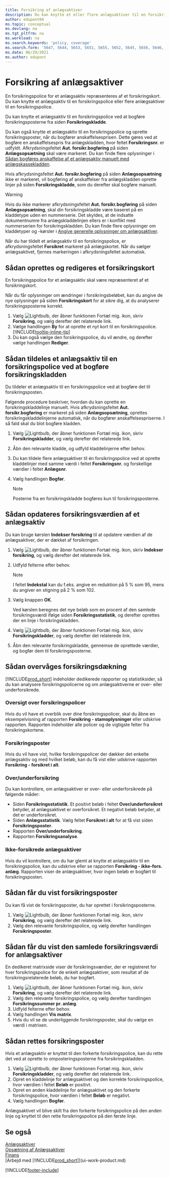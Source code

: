 ```yaml
---
title: Forsikring af anlægsaktiver
description: Du kan knytte et eller flere anlægsaktiver til en forsikringspolice ved at bogføre forsikringsposterne fra siden **Forsikringskladde**.
author: edupont04
ms.topic: conceptual
ms.devlang: na
ms.tgt_pltfrm: na
ms.workload: na
ms.search.keywords: 'policy, coverage'
ms.search.form: '5647, 5644, 5653, 5651, 5655, 5652, 5645, 5656, 5646, 5648, 9275'
ms.date: 06/29/2021
ms.author: edupont
---
```

# <a name="insure-fixed-assets"></a>Forsikring af anlægsaktiver
En forsikringspolice for et anlægsaktiv repræsenteres af et forsikringskort. Du kan knytte et anlægsaktiv til en forsikringspolice eller flere anlægsaktiver til en forsikringspolice.

Du kan knytte et anlægsaktiv til en forsikringspolice ved at bogføre forsikringsposterne fra siden **Forsikringskladde**.

Du kan også knytte et anlægsaktiv til en forsikringspolice og oprette forsikringsposter, når du bogfører anskaffelsesprisen. Dette gøres ved at bogføre en anskaffelsespris fra anlægskladden, hvor feltet **Forsikringsnr.** er udfyldt. Afkrydsningsfeltet **Aut. forsikr.bogføring** på siden **Anlægsopsætning** skal være markeret. Du kan finde flere oplysninger i [Sådan bogføres anskaffelse af et anlægsaktiv manuelt med anlægskassekladden](fa-how-acquire.md#to-post-a-fixed-asset-acquisition-manually-with-the-fixed-asset-gl-journal).

Hvis afkrydsningsfeltet **Aut. forsikr.bogføring** på siden **Anlægsopsætning** ikke er markeret, vil bogføring af anskaffelser fra anlægskladden oprette linjer på siden **Forsikringskladde**, som du derefter skal bogføre manuelt.

> [!WARNING]  
>   Hvis du ikke markerer afkrydsningsfeltet **Aut. forsikr.bogføring** på siden **Anlægsopsætning**, skal din forsikringskladde være baseret på en kladdetype uden en nummerserie. Det skyldes, at de indsatte dokumentnumre fra anlægskladdelinjen ellers er i konflikt med nummerserien for forsikringskladden. Du kan finde flere oplysninger om kladdetyper og -kørsler i [Angive generelle oplysninger om anlægsaktiver](fa-how-setup-general.md).

Når du har tildelt et anlægsaktiv til en forsikringspolice, er afkrydsningsfeltet **Forsikret** markeret på anlægskortet. Når du sælger anlægsaktivet, fjernes markeringen i afkrydsningsfeltet automatisk.

## <a name="to-create-or-modify-an-insurance-card"></a>Sådan oprettes og redigeres et forsikringskort
En forsikringspolice for et anlægsaktiv skal være repræsenteret af et forsikringskort.

Når du får oplysninger om ændringer i forsikringsbeløbet, kan du angive de nye oplysninger på siden **Forsikringskort** for at sikre dig, at du analyserer forsikringsposterne korrekt.  

1. Vælg ![Lightbulb, der åbner funktionen Fortæl mig.](media/ui-search/search_small.png "Fortæl mig, hvad du vil foretage dig") ikon, skriv **Forsikring**, og vælg derefter det relaterede link.
2. Vælge handlingen **By** for at oprette et nyt kort til en forsikringspolice. [!INCLUDE[tooltip-inline-tip](includes/tooltip-inline-tip_md.md)]
3. Du kan også vælge den forsikringspolice, du vil ændre, og derefter vælge handlingen **Rediger**.

## <a name="to-assign-a-fixed-asset-to-an-insurance-policy-by-posting-from-the-insurance-journal"></a>Sådan tildeles et anlægsaktiv til en forsikringspolice ved at bogføre forsikringskladden
Du tildeler et anlægsaktiv til en forsikringspolice ved at bogføre det til forsikringsposten.  

Følgende procedure beskriver, hvordan du kan oprette en forsikringskladdelinje manuelt. Hvis afkrydsningsfeltet **Aut. forsikr.bogføring** er markeret på siden **Anlægsopsætning**, oprettes forsikringskladdelinjerne automatisk, når du bogfører anskaffelsespriserne. I så fald skal du blot bogføre kladden.  

1. Vælg ![Lightbulb, der åbner funktionen Fortæl mig.](media/ui-search/search_small.png "Fortæl mig, hvad du vil foretage dig") ikon, skriv **Forsikringskladder**, og vælg derefter det relaterede link.  
2. Åbn den relevante kladde, og udfyld kladdelinjerne efter behov.  
3. Du kan tildele flere anlægsaktiver til én forsikringspolice ved at oprette kladdelinjer med samme værdi i feltet **Forsikringsnr.** og forskellige værdier i feltet **Anlægsnr.**  
4. Vælg handlingen **Bogfør**.  

    > [!NOTE]  
    >   Posterne fra en forsikringskladde bogføres kun til forsikringsposterne.  

## <a name="to-update-the-insurance-value-of-a-fixed-asset"></a>Sådan opdateres forsikringsværdien af et anlægsaktiv
Du kan bruge kørslen **Indekser forsikring** til at opdatere værdien af de anlægsaktiver, der er dækket af forsikringen.  

1. Vælg ![Lightbulb, der åbner funktionen Fortæl mig.](media/ui-search/search_small.png "Fortæl mig, hvad du vil foretage dig") ikon, skriv **Indekser forsikring**, og vælg derefter det relaterede link.
2. Udfyld felterne efter behov.

    > [!NOTE]  
    >   I feltet **Indekstal** kan du f.eks. angive en reduktion på 5 % som 95, mens du angiver en stigning på 2 % som 102.  
3. Vælg knappen **OK**.  

   Ved kørslen beregnes det nye beløb som en procent af den samlede forsikringsværdi ifølge siden **Forsikringsstatistik**, og derefter oprettes der en linje i forsikringskladden.  
4. Vælg ![Lightbulb, der åbner funktionen Fortæl mig.](media/ui-search/search_small.png "Fortæl mig, hvad du vil foretage dig") ikon, skriv **Forsikringskladder**, og vælg derefter det relaterede link.  
5. Åbn den relevante forsikringskladde, gennemse de oprettede værdier, og bogfør dem til forsikringsposterne.  

## <a name="to-monitor-insurance-coverage"></a>Sådan overvåges forsikringsdækning
[!INCLUDE[prod_short](includes/prod_short.md)] indeholder dedikerede rapporter og statistiksider, så du kan analysere forsikringspolicerne og om anlægsaktiverne er over- eller underforsikrede.  

### <a name="overview-of-insurance-policies"></a>Oversigt over forsikringspolicer
Hvis du vil have et overblik over dine forsikringspolicer, skal du åbne en eksempelvisning af rapporten **Forsikring - stamoplysninger** eller udskrive rapporten. Rapporten indeholder alle policer og de vigtigste felter fra forsikringskortene.  

### <a name="insurance-coverage"></a>Forsikringsposter
Hvis du vil have vist, hvilke forsikringspolicer der dækker det enkelte anlægsaktiv og med hvilket beløb, kan du få vist eller udskrive rapporten **Forsikring - forsikret i alt**.  

### <a name="overunder-coverage"></a>Over/underforsikring
Du kan kontrollere, om anlægsaktiver er over- eller underforsikrede på følgende måder:  

* Siden **Forsikringsstatistik**. Et positivt beløb i feltet **Over/underforsikret** betyder, at anlægsaktivet er overforsikret. Et negativt beløb betyder, at det er underforsikret.  
* Siden **Anlægsstatistik**. Vælg feltet **Forsikret i alt** for at få vist siden **Forsikringsposter**.  
* Rapporten **Over/underforsikring**.  
* Rapporten **Forsikringsanalyse**.  

### <a name="uninsured-fixed-assets"></a>Ikke-forsikrede anlægsaktiver
Hvis du vil kontrollere, om du har glemt at knytte et anlægsaktiv til en forsikringspolice, kan du udskrive eller se rapporten **Forsikring - ikke-fors. anlæg**. Rapporten viser de anlægsaktiver, hvor ingen beløb er bogført til forsikringsposten.  

## <a name="to-view-insurance-coverage-ledger-entries"></a>Sådan får du vist forsikringsposter
Du kan få vist de forsikringsposter, du har oprettet i forsikringsposterne.  

1. Vælg ![Lightbulb, der åbner funktionen Fortæl mig.](media/ui-search/search_small.png "Fortæl mig, hvad du vil foretage dig") ikon, skriv **Forsikring**, og vælg derefter det relaterede link.  
2. Vælg den relevante forsikringspolice, og vælg derefter handlingen **Forsikringsposter**.  

## <a name="to-view-the-total-insurance-value-of-fixed-assets"></a>Sådan får du vist den samlede forsikringsværdi for anlægsaktiver
En dedikeret matrixside viser de forsikringsværdier, der er registreret for hver forsikringspolice for de enkelt anlægsaktiver, som resultat af de forsikringsrelaterede beløb, du har bogført.  

1. Vælg ![Lightbulb, der åbner funktionen Fortæl mig.](media/ui-search/search_small.png "Fortæl mig, hvad du vil foretage dig") ikon, skriv **Forsikring**, og vælg derefter det relaterede link.  
2. Vælg den relevante forsikringspolice, og vælg derefter handlingen **Forsikringssummer pr. anlæg**.  
3. Udfyld felterne efter behov.  
4. Vælg handlingen **Vis matrix**.  
5. Hvis du vil se de underliggende forsikringsposter, skal du vælge en værdi i matrixen.  

## <a name="to-correct-insurance-coverage-entries"></a>Sådan rettes forsikringsposter
Hvis et anlægsaktiv er knyttet til den forkerte forsikringspolice, kan du rette det ved at oprette to omposteringsposterne fra forsikringskladden.  

1. Vælg ![Lightbulb, der åbner funktionen Fortæl mig.](media/ui-search/search_small.png "Fortæl mig, hvad du vil foretage dig") ikon, skriv **Forsikringskladder**, og vælg derefter det relaterede link.  
2. Opret en kladdelinje for anlægsaktivet og den korrekte forsikringspolice, hvor værdien i feltet **Beløb** er positivt.  
3. Opret en anden kladdelinje for anlægsaktivet og den forkerte forsikringspolice, hvor værdien i feltet **Beløb** er negativt.  
4. Vælg handlingen **Bogfør**.  

Anlægsaktivet vil blive skilt fra den forkerte forsikringspolice på den anden linje og knyttet til den rette forsikringspolice på den første linje.  

## <a name="see-also"></a>Se også
[Anlægsaktiver](fa-manage.md)  
[Opsætning af Anlægsaktiver](fa-setup.md)  
[Finans](finance.md)  
[Arbejd med [!INCLUDE[prod_short](includes/prod_short.md)]](ui-work-product.md)  


[!INCLUDE[footer-include](includes/footer-banner.md)]
